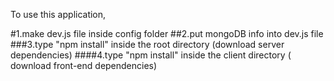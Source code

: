 To use this application,

#1.make dev.js file inside config folder
##2.put mongoDB info into dev.js file
###3.type "npm install" inside the root directory (download server dependencies)
####4.type "npm install" inside the client directory ( download front-end dependencies)




